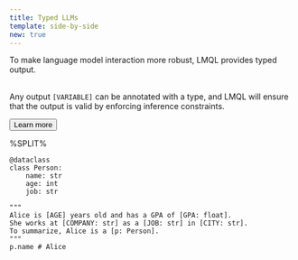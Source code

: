 ```yaml
---
title: Typed LLMs
template: side-by-side
new: true
---
```


To make language model interaction more robust, LMQL provides typed output.<br/><br/>

Any output <code>[VARIABLE]</code> can be annotated with a type, and LMQL will ensure that the output is valid by enforcing inference constraints.

<button class="btn">
Learn more
</button>

%SPLIT%
```lmql
@dataclass
class Person:
    name: str
    age: int
    job: str

"""
Alice is [AGE] years old and has a GPA of [GPA: float].
She works at [COMPANY: str] as a [JOB: str] in [CITY: str].
To summarize, Alice is a [p: Person].
"""
p.name # Alice
```